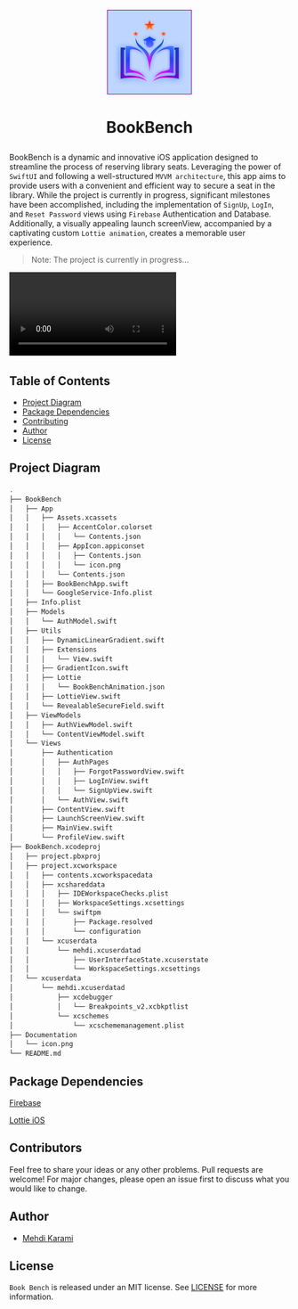 <p align="center"> <img src="Documentation/icon.png" style="border: 1px solid purple" width="150" height="150"/> </p>

# <p align="center"> BookBench </p>

BookBench is a dynamic and innovative iOS application designed to streamline the process of reserving library seats.
Leveraging the power of `SwiftUI` and following a well-structured `MVVM architecture`, this app aims to provide users with a convenient and efficient way to secure a seat in the library. 
While the project is currently in progress, significant milestones have been accomplished, including the implementation of `SignUp`, `LogIn`, and `Reset Password` views using `Firebase` Authentication and Database. 
Additionally, a visually appealing launch screenView, accompanied by a captivating custom `Lottie animation`, creates a memorable user experience.

> Note: The project is currently in progress...

![Demo of Auth View](Documentation/DemoAuthView.mov)

## Table of Contents

- [Project Diagram](#project-diagram)
- [Package Dependencies](#package-dependencies)
- [Contributing](#contributors)
- [Author](#author)
- [License](#license)

## Project Diagram

```bash
.
├── BookBench
│   ├── App
│   │   ├── Assets.xcassets
│   │   │   ├── AccentColor.colorset
│   │   │   │   └── Contents.json
│   │   │   ├── AppIcon.appiconset
│   │   │   │   ├── Contents.json
│   │   │   │   └── icon.png
│   │   │   └── Contents.json
│   │   ├── BookBenchApp.swift
│   │   └── GoogleService-Info.plist
│   ├── Info.plist
│   ├── Models
│   │   └── AuthModel.swift
│   ├── Utils
│   │   ├── DynamicLinearGradient.swift
│   │   ├── Extensions
│   │   │   └── View.swift
│   │   ├── GradientIcon.swift
│   │   ├── Lottie
│   │   │   └── BookBenchAnimation.json
│   │   ├── LottieView.swift
│   │   └── RevealableSecureField.swift
│   ├── ViewModels
│   │   ├── AuthViewModel.swift
│   │   └── ContentViewModel.swift
│   └── Views
│       ├── Authentication
│       │   ├── AuthPages
│       │   │   ├── ForgotPasswordView.swift
│       │   │   ├── LogInView.swift
│       │   │   └── SignUpView.swift
│       │   └── AuthView.swift
│       ├── ContentView.swift
│       ├── LaunchScreenView.swift
│       ├── MainView.swift
│       └── ProfileView.swift
├── BookBench.xcodeproj
│   ├── project.pbxproj
│   ├── project.xcworkspace
│   │   ├── contents.xcworkspacedata
│   │   ├── xcshareddata
│   │   │   ├── IDEWorkspaceChecks.plist
│   │   │   ├── WorkspaceSettings.xcsettings
│   │   │   └── swiftpm
│   │   │       ├── Package.resolved
│   │   │       └── configuration
│   │   └── xcuserdata
│   │       └── mehdi.xcuserdatad
│   │           ├── UserInterfaceState.xcuserstate
│   │           └── WorkspaceSettings.xcsettings
│   └── xcuserdata
│       └── mehdi.xcuserdatad
│           ├── xcdebugger
│           │   └── Breakpoints_v2.xcbkptlist
│           └── xcschemes
│               └── xcschememanagement.plist
├── Documentation
│   └── icon.png
└── README.md
```
## Package Dependencies

[Firebase](https://github.com/firebase/firebase-ios-sdk) 

[Lottie iOS](https://github.com/airbnb/lottie-ios.git)

## Contributors

Feel free to share your ideas or any other problems. Pull requests are welcome! 
For major changes, please open an issue first to discuss what you would like to change.

## Author

- [Mehdi Karami](https://www.github.com/mehdi2003karami)

## License

`Book Bench` is released under an MIT license. See [LICENSE](LICENSE) for more information.
